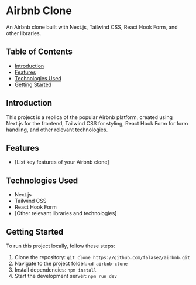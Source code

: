 # Airbnb Clone

An Airbnb clone built with Next.js, Tailwind CSS, React Hook Form, and other libraries.

## Table of Contents
- [Introduction](#introduction)
- [Features](#features)
- [Technologies Used](#technologies-used)
- [Getting Started](#getting-started)

## Introduction

This project is a replica of the popular Airbnb platform, created using Next.js for the frontend, Tailwind CSS for styling, React Hook Form for form handling, and other relevant technologies.

## Features

- [List key features of your Airbnb clone]

## Technologies Used

- Next.js
- Tailwind CSS
- React Hook Form
- [Other relevant libraries and technologies]

## Getting Started

To run this project locally, follow these steps:

1. Clone the repository: `git clone https://github.com/falase2/airbnb.git`
2. Navigate to the project folder: `cd airbnb-clone`
3. Install dependencies: `npm install`
4. Start the development server: `npm run dev`

